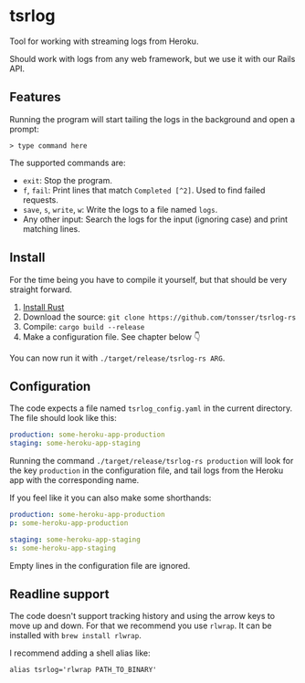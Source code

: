 # tsrlog

Tool for working with streaming logs from Heroku.

Should work with logs from any web framework, but we use it with our Rails API.

## Features

Running the program will start tailing the logs in the background and open a prompt:

```
> type command here
```

The supported commands are:

- `exit`: Stop the program.
- `f`, `fail`: Print lines that match `Completed [^2]`. Used to find failed requests.
- `save`, `s`, `write`, `w`: Write the logs to a file named `logs`.
- Any other input: Search the logs for the input (ignoring case) and print matching lines.

## Install

For the time being you have to compile it yourself, but that should be very straight forward.

1. [Install Rust](https://www.rust-lang.org/en-US/install.html)
2. Download the source: `git clone https://github.com/tonsser/tsrlog-rs`
3. Compile: `cargo build --release`
4. Make a configuration file. See chapter below 👇

You can now run it with `./target/release/tsrlog-rs ARG`.

## Configuration

The code expects a file named `tsrlog_config.yaml` in the current directory. The file should look like this:

```yaml
production: some-heroku-app-production
staging: some-heroku-app-staging
```

Running the command `./target/release/tsrlog-rs production` will look for the key `production` in the configuration file, and tail logs from the Heroku app with the corresponding name.

If you feel like it you can also make some shorthands:

```yaml
production: some-heroku-app-production
p: some-heroku-app-production

staging: some-heroku-app-staging
s: some-heroku-app-staging
```

Empty lines in the configuration file are ignored.

## Readline support

The code doesn't support tracking history and using the arrow keys to move up and down. For that we recommend you use `rlwrap`. It can be installed with `brew install rlwrap`.

I recommend adding a shell alias like:

```
alias tsrlog='rlwrap PATH_TO_BINARY'
```
